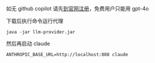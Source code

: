 如无 github copilot 请先[到官网注册](http://copilot.github.com/)，免费用户只能用 gpt-4o

下载后执行命令运行代理
```shell
java -jar llm-provider.jar
```

然后再启动 claude

```
ANTHROPIC_BASE_URL=http://localhost:808 claude
```
